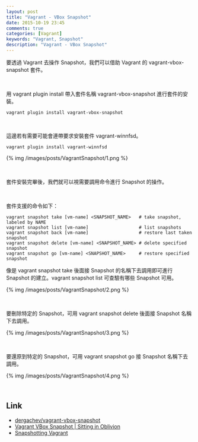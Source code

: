 ```yaml
---
layout: post
title: "Vagrant - VBox Snapshot"
date: 2015-10-19 23:45
comments: true
categories: [Vagrant]
keywords: "Vagrant, Snapshot"
description: "Vagrant - VBox Snapshot"
---
```


要透過 Vagrant 去操作 Snapshot，我們可以借助 Vagrant 的 vagrant-vbox-snapshot 套件。  

<!-- More -->

<br/>


用 vagrant plugin install 帶入套件名稱 vagrant-vbox-snapshot 進行套件的安裝。  

    vagrant plugin install vagrant-vbox-snapshot

<br/>


這邊若有需要可能會連帶要求安裝套件 vagrant-winnfsd。  

    vagrant plugin install vagrant-winnfsd


{% img /images/posts/VagrantSnapshot/1.png %}

<br/>


套件安裝完畢後，我們就可以視需要調用命令進行 Snapshot 的操作。  

<br/>


套件支援的命令如下：  

    vagrant snapshot take [vm-name] <SNAPSHOT_NAME>   # take snapshot, labeled by NAME
    vagrant snapshot list [vm-name]                   # list snapshots
    vagrant snapshot back [vm-name]                   # restore last taken snapshot
    vagrant snapshot delete [vm-name] <SNAPSHOT_NAME> # delete specified snapshot
    vagrant snapshot go [vm-name] <SNAPSHOT_NAME>     # restore specified snapshot


像是 vagrant snapshot take 後面接 Snapshot 的名稱下去調用即可進行 Snapshot 的建立。vagrant snapshot list 可查驗有哪些 Snapshot 可用。  

{% img /images/posts/VagrantSnapshot/2.png %}

<br/>


要刪除特定的 Snapshot，可用 vagrant snapshot delete 後面接 Snapshot 名稱下去調用。  

{% img /images/posts/VagrantSnapshot/3.png %}

<br/>


要還原到特定的 Snapshot，可用 vagrant snapshot go 接 Snapshot 名稱下去調用。  

{% img /images/posts/VagrantSnapshot/4.png %}

<br/>


Link
----
* [dergachev/vagrant-vbox-snapshot](https://github.com/dergachev/vagrant-vbox-snapshot/)
* [Vagrant VBox Snapshot | Sitting in Oblivion](https://sittinginoblivion.com/wiki/vagrant-vbox-snapshot)
* [Snapshotting Vagrant](http://priyaaank.tumblr.com/post/50707609769/snapshotting-vagrant)

